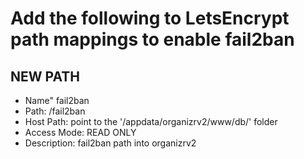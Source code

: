 # Add the following to LetsEncrypt path mappings to enable fail2ban

## NEW PATH
 - Name" fail2ban
 - Path: /fail2ban
 - Host Path: point to the '/appdata/organizrv2/www/db/' folder
 - Access Mode: READ ONLY
 - Description: fail2ban path into organizrv2

